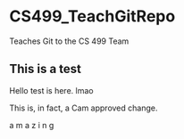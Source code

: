# CS499_TeachGitRepo
Teaches Git to the CS 499 Team


## This is a test
Hello test is here.
lmao

This is, in fact, a Cam approved change.

a m a z i n g